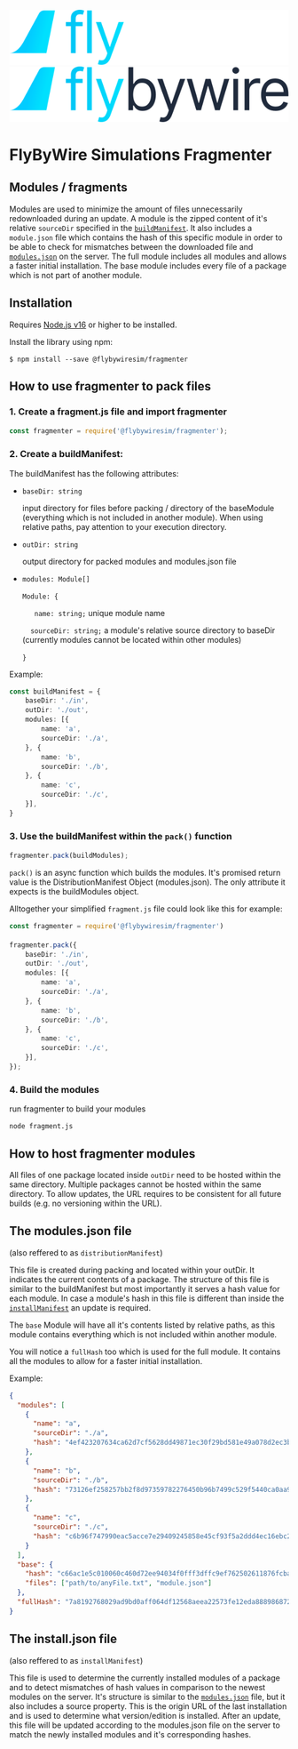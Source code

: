 ![FlyByWire Simulations](https://raw.githubusercontent.com/flybywiresim/branding/1391fc003d8b5d439d01ad86e2778ae0bfc8b682/tails-with-text/FBW-Color-Light.svg#gh-dark-mode-only)
![FlyByWire Simulations](https://github.com/flybywiresim/branding/blob/master/tails-with-text/FBW-Color-Dark.svg#gh-light-mode-only)


# FlyByWire Simulations Fragmenter

## Modules / fragments

Modules are used to minimize the amount of files unnecessarily redownloaded during an update.
A module is the zipped content of it's relative `sourceDir` specified in the [`buildManifest`](#2-create-a-buildmanifest). It also includes a `module.json` file which contains the hash of this specific module in order to be able to check for mismatches between the downloaded file and [`modules.json`](#the-modulesjson-file) on the server. The full module includes all modules and allows a faster initial installation. The base module includes every file of a package which is not part of another module.

## Installation
Requires [Node.js v16](https://nodejs.org/en/download/) or higher to be installed.

Install the library using npm:
```shell
$ npm install --save @flybywiresim/fragmenter
```
## How to use fragmenter to pack files

### 1. Create a fragment.js file and import fragmenter
```ts
const fragmenter = require('@flybywiresim/fragmenter');
```
### 2. Create a buildManifest:

The buildManifest has the following attributes:

- `baseDir: string` 

    input directory for files before packing / directory of the baseModule (everything which is not included in another module). When using relative paths, pay attention to your execution directory.

 - `outDir: string`

    output directory for packed modules and modules.json file

- `modules: Module[]`
    
    `Module: {`
    
    `   name: string;` unique module name
    
    `   sourceDir: string; ` a module's relative source directory to baseDir (currently modules cannot be located within other modules)
    
    `}`

Example:

```ts
const buildManifest = {
    baseDir: './in',
    outDir: './out',
    modules: [{
        name: 'a',
        sourceDir: './a',
    }, {
        name: 'b',
        sourceDir: './b',
    }, {
        name: 'c',
        sourceDir: './c',
    }],
}
```

### 3. Use the buildManifest within the `pack()` function

```ts
fragmenter.pack(buildModules);
```
`pack()` is an async function which builds the modules. It's promised return value is the DistributionManifest Object (modules.json). The only attribute it expects is the buildModules object.

Alltogether your simplified `fragment.js` file could look like this for example:
```ts
const fragmenter = require('@flybywiresim/fragmenter')

fragmenter.pack({
    baseDir: './in',
    outDir: './out',
    modules: [{
        name: 'a',
        sourceDir: './a',
    }, {
        name: 'b',
        sourceDir: './b',
    }, {
        name: 'c',
        sourceDir: './c',
    }],
});
```

### 4. Build the modules

run fragmenter to build your modules

```shell
node fragment.js
```
## How to host fragmenter modules

All files of one package located inside `outDir` need to be hosted within the same directory. Multiple packages cannot be hosted within the same directory. To allow updates, the URL requires to be consistent for all future builds (e.g. no versioning within the URL).

## The modules.json file

(also reffered to as `distributionManifest`)

This file is created during packing and located within your outDir. It indicates the current contents of a package. The structure of this file is similar to the buildManifest but most importantly it serves a hash value for each module. In case a module's hash in this file is different than inside the [`installManifest`](#the-installjson-file) an update is required.

The `base` Module will have all it's contents listed by relative paths, as this module contains everything which is not included within another module.

You will notice a `fullHash` too which is used for the full module. It contains all the modules to allow for a faster initial installation.

Example:

```json
{
  "modules": [
    {
      "name": "a",
      "sourceDir": "./a",
      "hash": "4ef423207634ca62d7cf5628dd49871ec30f29bd581e49a078d2ec3be5afb7b71e53a4437c3efa2ad0f1e42e754aa2f99e48f26fd580418384ed49ba169d13fd"
    },
    {
      "name": "b",
      "sourceDir": "./b",
      "hash": "73126ef258257bb2f8d97359782276450b96b7499c529f5440ca0aa9f6545a41462f07797d05665b06bcdf2ef69e695e3f213f0c6f1acb3c23da5339cf9b9108"
    },
    {
      "name": "c",
      "sourceDir": "./c",
      "hash": "c6b96f747990eac5acce7e29409245858e45cf93f5a2ddd4ec16ebc22a3863457d0ebdaf7a5d29b7e51edab930e3129c4c867b21b9837083dc4c2b995c00990e"
    }
  ],
  "base": {
    "hash": "c66ac1e5c010060c460d72ee94034f0fff3dffc9ef762502611876fcba444c9d7b5a761952a906175db7e96243b8d93651a0468d3e768709eb7895f36c35ad67",
    "files": ["path/to/anyFile.txt", "module.json"]
  },
  "fullHash": "7a8192768029ad9bd0aff064df12568aeea22573fe12eda88898687232e8cefdb759bf2cbd7795fa5840be1c6886025b86d621c76869df996a18260c535c761c"
}
```

## The install.json file

(also reffered to as `installManifest`)

This file is used to determine the currently installed modules of a package and to detect mismatches of hash values in comparison to the newest modules on the server.
It's structure is similar to the [`modules.json`](#the-modulesjson-file) file, but it also includes a source property. This is the origin URL of the last installation and is used to determine what version/edition is installed. After an update, this file will be updated according to the modules.json file on the server to match the newly installed modules and it's corresponding hashes.



